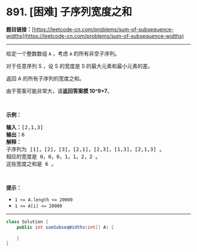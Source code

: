 # 891. [困难] 子序列宽度之和

**题目链接：**[https://leetcode-cn.com/problems/sum-of-subsequence-widths](https://leetcode-cn.com/problems/sum-of-subsequence-widths)

---

<div class="content__1Y2H">
 <div class="notranslate">
  <p>给定一个整数数组 <code>A</code> ，考虑 <code>A</code> 的所有非空子序列。</p> 
  <p>对于任意序列 S ，设 S 的宽度是 S 的最大元素和最小元素的差。</p> 
  <p>返回 A 的所有子序列的宽度之和。</p> 
  <p>由于答案可能非常大，请<strong>返回答案模 10^9+7</strong>。</p> 
  <p>&nbsp;</p> 
  <p><strong>示例：</strong></p> 
  <pre class="language-text"><strong>输入：</strong>[2,1,3]
<strong>输出：</strong>6
<strong>解释：
</strong>子序列为 [1]，[2]，[3]，[2,1]，[2,3]，[1,3]，[2,1,3] 。
相应的宽度是 0，0，0，1，1，2，2 。
这些宽度之和是 6 。
</pre> 
  <p>&nbsp;</p> 
  <p><strong>提示：</strong></p> 
  <ul> 
   <li><code>1 &lt;= A.length &lt;= 20000</code></li> 
   <li><code>1 &lt;= A[i] &lt;= 20000</code></li> 
  </ul> 
 </div>
</div>

---

```java
class Solution {
    public int sumSubseqWidths(int[] A) {
        
    }
}
```